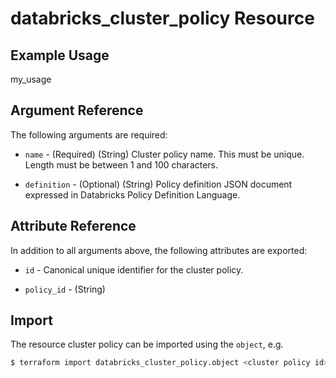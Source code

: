 # databricks_cluster_policy Resource


## Example Usage
my_usage

## Argument Reference

The following arguments are required:

* `name` - (Required) (String) Cluster policy name. This must be unique.
Length must be between 1 and 100 characters.

* `definition` - (Optional) (String) Policy definition JSON document expressed in
Databricks Policy Definition Language.




## Attribute Reference

In addition to all arguments above, the following attributes are exported:

* `id` - Canonical unique identifier for the cluster policy.

* `policy_id` - (String) 


## Import

The resource cluster policy can be imported using the `object`, e.g.

```bash
$ terraform import databricks_cluster_policy.object <cluster policy id>
```